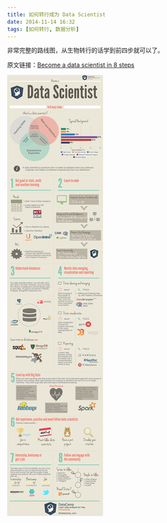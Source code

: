 ```yaml
---
title: 如何转行成为 Data Scientist
date: 2014-11-14 16:32
tags: [如何转行, 数据分析]
---
```


非常完整的路线图，从生物转行的话学到前四步就可以了。

原文链接：[Become a data scientist in 8 steps](https://www.datacamp.com/community/tutorials/how-to-become-a-data-scientist#gs.ZDoZzR4)

![](/images/how-to-become-a-data-scientist.jpg)
